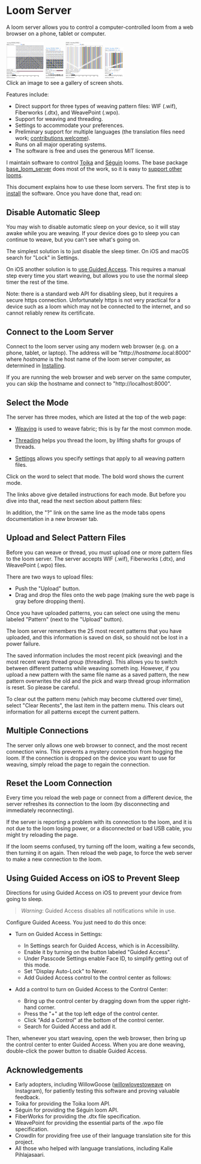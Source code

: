# Loom Server

A loom server allows you to control a computer-controlled loom from a web browser on a phone, tablet or computer.

<div>
<img src="images/screen_shots/weaving_safari_macos.jpg" width="100" alt="Weaving: Safari on macOS">
<img src="images/screen_shots/weaving_safari_iphone_mini.jpg" width="50" alt="Weaving: Safari on iPhone mini">
<img src="images/screen_shots/threading_safari_macos.jpg" width="100" alt="Threading: Safari on macOS">
<img src="images/screen_shots/threading_safari_iphone_mini.jpg" width="50" alt="Threading: Safari on iPhone mini">
</div>
Click an image to see a gallery of screen shots.

Features include:

* Direct support for three types of weaving pattern files: WIF (.wif), Fiberworks (.dtx), and WeavePoint (.wpo).
* Support for weaving and threading.
* Settings to accommodate your preferences.
* Preliminary support for multiple languages (the translation files need work; [contributions welcome](translations.md)).
* Runs on all major operating systems.
* The software is free and uses the generous MIT license.

I maintain software to control [Toika](https://pypi.org/project/toika-loom-server/)
and [Séguin](https://pypi.org/project/seguin-loom-server/) looms.
The base package [base_loom_server](https://pypi.org/project/base-loom-server/) does most of the work,
so it is easy to [support other looms](coding.md#writing-a-loom-server).

This document explains how to use these loom servers. 
The first step is to [install](installing.md) the software. Once you have done that, read on:

## Disable Automatic Sleep

You may wish to disable automatic sleep on your device, so it will stay awake while you are weaving.
If your device does go to sleep you can continue to weave, but you can't see what's going on.

The simplest solution is to just disable the sleep timer.
On iOS and macOS search for "Lock" in Settings.

On iOS another solution is to [use Guided Access](#using-guided-access-on-ios-to-prevent-display-sleep).
This requires a manual step every time you start weaving, but allows you to use the normal sleep timer the rest of the time.

Note: there is a standard web API for disabling sleep, but it requires a secure https connection.
Unfortunately https is not very practical for a device such as a loom which may not be connected to the internet,
and so cannot reliably renew its certificate.

## Connect to the Loom Server

Connect to the loom server using any modern web browser (e.g. on a phone, tablet, or laptop).
The address will be "http://*hostname*.local:8000" where *hostname* is the host name
of the loom server computer, as determined in [Installing](installing.md).

If you are running the web browser and web server on the same computer, you can skip the hostname and connect to "http://localhost:8000".

## Select the Mode

The server has three modes, which are listed at the top of the web page:

* [Weaving](weaving.md) is used to weave fabric; this is by far the most common mode.

* [Threading](threading.md) helps you thread the loom, by lifting shafts for groups of threads.

* [Settings](settings.md) allows you specify settings that apply to all weaving pattern files.

Click on the word to select that mode.
The bold word shows the current mode.

The links above give detailed instructions for each mode.
But before you dive into that, read the next section about pattern files:

In addition, the "?" link on the same line as the mode tabs opens documentation in a new browser tab.

## Upload and Select Pattern Files

Before you can weave or thread, you must upload one or more pattern files to the loom server.
The server accepts WIF (.wif), Fiberworks (.dtx), and WeavePoint (.wpo) files.

There are two ways to upload files:

* Push the "Upload" button.
* Drag and drop the files onto the web page (making sure the web page is gray before dropping them).

Once you have uploaded patterns, you can select one using the menu labeled "Pattern" (next to the "Upload" button).

The loom server remembers the 25 most recent patterns that you have uploaded,
and this information is saved on disk, so should not be lost in a power failure.

The saved information includes the most recent pick (weaving) and the most recent warp thread group (threading).
This allows you to switch between different patterns while weaving someth
ing.
However, if you upload a new pattern with the same file name as a saved pattern,
the new pattern overwrites the old and the pick and warp thread group information is reset.
So please be careful.

To clear out the pattern menu (which may become cluttered over time),
select "Clear Recents", the last item in the pattern menu.
This clears out information for all patterns except the current pattern.

## Multiple Connections

The server only allows one web browser to connect, and the most recent connection wins.
This prevents a mystery connection from hogging the loom.
If the connection is dropped on the device you want to use for weaving,
simply reload the page to regain the connection.

## Reset the Loom Connection

Every time you reload the web page or connect from a different device, the server refreshes its connection to the loom (by disconnecting and immediately reconnecting).

If the server is reporting a problem with its connection to the loom,
and it is not due to the loom losing power, or a disconnected or bad USB cable,
you might try reloading the page.

If the loom seems confused, try turning off the loom, waiting a few seconds, then turning it on again.
Then reload the web page, to force the web server to make a new connection to the loom.

## Using Guided Access on iOS to Prevent Sleep

Directions for using Guided Access on iOS to prevent your device from going to sleep.

> *Warning*: Guided Access disables all notifications while in use.

Configure Guided Aceess. You just need to do this once:

* Turn on Guided Access in Settings:

    * In Settings search for Guided Access, which is in Accessibility.
    * Enable it by turning on the button labeled "Guided Access".
    * Under Passcode Settings enable Face ID, to simplify getting out of this mode.
    * Set "Display Auto-Lock" to Never.
    * Add Guided Access control to the control center as follows:

* Add a control to turn on Guided Access to the Control Center:

    * Bring up the control center by dragging down from the upper right-hand corner.
    * Press the "+" at the top left edge of the control center.
    * Click "Add a Control" at the bottom of the control center.
    * Search for Guided Access and add it.

Then, whenever you start weaving, open the web browser, then bring up the control center to enter Guided Access.
When you are done weaving, double-click the power button to disable Guided Access.

## Acknowledgements

* Early adopters, including WillowGoose ([willowlovestoweave](https://www.instagram.com/willowlovestoweave/) on Instagram), for patiently testing this software and proving valuable feedback.
* Toika for providing the Toika loom API.
* Séguin for providing the Séguin loom API.
* FiberWorks for providing the .dtx file specification.
* WeavePoint for providing the essential parts of the .wpo file specification.
* CrowdIn for providing free use of their language translation site for this project.
* All those who helped with language translations, including Kalle Pihlajasaari.
